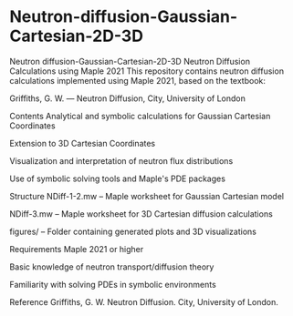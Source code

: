 # Neutron-diffusion-Gaussian-Cartesian-2D-3D
Neutron diffusion-Gaussian-Cartesian-2D-3D
Neutron Diffusion Calculations using Maple 2021
This repository contains neutron diffusion calculations implemented using Maple 2021, based on the textbook:

Griffiths, G. W. — Neutron Diffusion, City, University of London

Contents
Analytical and symbolic calculations for Gaussian Cartesian Coordinates

Extension to 3D Cartesian Coordinates

Visualization and interpretation of neutron flux distributions

Use of symbolic solving tools and Maple's PDE packages

Structure
NDiff-1-2.mw – Maple worksheet for Gaussian Cartesian model

NDiff-3.mw – Maple worksheet for 3D Cartesian diffusion calculations

figures/ – Folder containing generated plots and 3D visualizations

Requirements
Maple 2021 or higher

Basic knowledge of neutron transport/diffusion theory

Familiarity with solving PDEs in symbolic environments

Reference
Griffiths, G. W. Neutron Diffusion. City, University of London.
